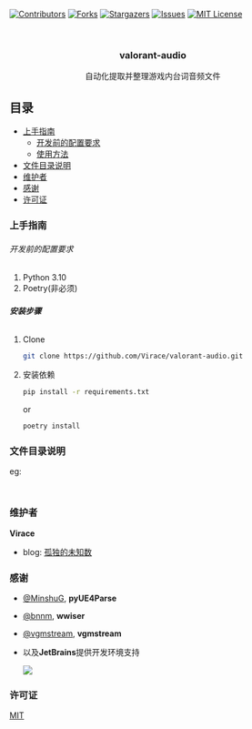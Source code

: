 [![Contributors][contributors-shield]][contributors-url]
[![Forks][forks-shield]][forks-url]
[![Stargazers][stars-shield]][stars-url]
[![Issues][issues-shield]][issues-url]
[![MIT License][license-shield]][license-url]

<br />
<div align="center">
  <a href="https://github.com/Virace/valorant-audio">
  </a>

  <h3 align="center">valorant-audio</h3>

  <p align="center">
    自动化提取并整理游戏内台词音频文件
  </p>
</div>
 
## 目录

- [上手指南](#上手指南)
  - [开发前的配置要求](#开发前的配置要求)
  - [使用方法](#使用方法)
- [文件目录说明](#文件目录说明)
- [维护者](#维护者)
- [感谢](#感谢)
- [许可证](#许可证)

### 上手指南


###### 开发前的配置要求

1. Python 3.10
2. Poetry(非必须)

###### **安装步骤**

1. Clone
   ```sh
   git clone https://github.com/Virace/valorant-audio.git
   ```
2. 安装依赖
   ```sh
   pip install -r requirements.txt
   ```
   or
   ```sh
   poetry install
   ```




### 文件目录说明
eg:

```


```




### 维护者
**Virace**
- blog: [孤独的未知数](https://x-item.com)

### 感谢
- [@MinshuG](https://github.com/MinshuG/pyUE4Parse), **pyUE4Parse**
- [@bnnm](https://github.com/bnnm/wwiser), **wwiser**
- [@vgmstream](https://github.com/vgmstream/vgmstream), **vgmstream**

- 以及**JetBrains**提供开发环境支持
  
  <a href="https://www.jetbrains.com/?from=kratos-pe" target="_blank"><img src="https://cdn.jsdelivr.net/gh/virace/kratos-pe@main/jetbrains.svg"></a>

### 许可证

[MIT](LICENSE)

<!-- MARKDOWN LINKS & IMAGES -->
<!-- https://www.markdownguide.org/basic-syntax/#reference-style-links -->
[contributors-shield]: https://img.shields.io/github/contributors/Virace/valorant-audio.svg?style=for-the-badge
[contributors-url]: https://github.com/Virace/valorant-audio/graphs/contributors
[forks-shield]: https://img.shields.io/github/forks/Virace/valorant-audio.svg?style=for-the-badge
[forks-url]: https://github.com/Virace/valorant-audio/network/members
[stars-shield]: https://img.shields.io/github/stars/Virace/valorant-audio.svg?style=for-the-badge
[stars-url]: https://github.com/Virace/valorant-audio/stargazers
[issues-shield]: https://img.shields.io/github/issues/Virace/valorant-audio.svg?style=for-the-badge
[issues-url]: https://github.com/Virace/valorant-audio/issues
[license-shield]: https://img.shields.io/github/license/Virace/valorant-audio.svg?style=for-the-badge
[license-url]: https://github.com/Virace/valorant-audio/blob/master/LICENSE.txt
[product-screenshot]: images/screenshot.png


